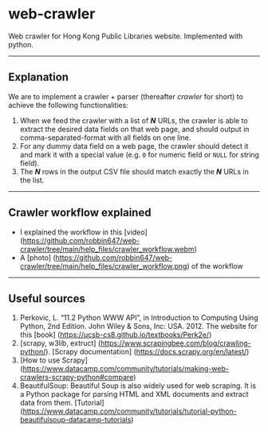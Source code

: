 # web-crawler
Web crawler for Hong Kong Public Libraries website. Implemented with python.

<hr/>

## Explanation
We are to implement a crawler + parser (thereafter *crawler* for short) to achieve the following functionalities:
1. When we feed the crawler with a list of ***N*** URLs, the crawler is able to extract the desired data fields on that web page, and should output in comma-separated-format with all fields on one line.
2. For any dummy data field on a web page, the crawler should detect it and mark it with a special value (e.g. ```0``` for numeric field or ```NULL``` for string field).
3. The ***N*** rows in the output CSV file should match exactly the ***N*** URLs in the list.

<hr/>

## Crawler workflow explained
- I explained the workflow in this [video] (https://github.com/robbin647/web-crawler/tree/main/help_files/crawler_workflow.webm) 
- A [photo] (https://github.com/robbin647/web-crawler/tree/main/help_files/crawler_workflow.png) of the workflow 

<hr/>

## Useful sources
1. Perkovic, L. “11.2 Python WWW API”, in Introduction to Computing Using Python, 2nd Edition. John Wiley & Sons, Inc: USA. 2012. The website for this [book] (https://ucsb-cs8.github.io/textbooks/Perk2e/)
2.	[scrapy, w3lib, extruct] (https://www.scrapingbee.com/blog/crawling-python/). [Scrapy documentation] (https://docs.scrapy.org/en/latest/)
3.	[How to use Scrapy] (https://www.datacamp.com/community/tutorials/making-web-crawlers-scrapy-python#compare)
4.	BeautifulSoup: Beautiful Soup is also widely used for web scraping. It is a Python package for parsing HTML and XML documents and extract data from them. [Tutorial] (https://www.datacamp.com/community/tutorials/tutorial-python-beautifulsoup-datacamp-tutorials)
